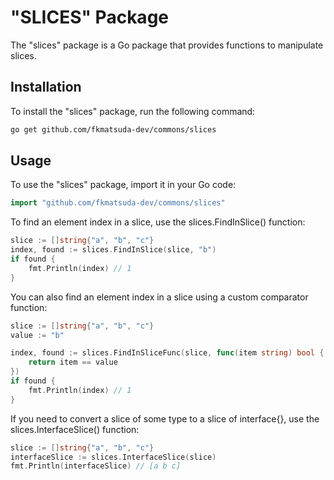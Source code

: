 # "SLICES" Package
The "slices" package is a Go package that provides functions to manipulate slices.

## Installation
To install the "slices" package, run the following command:
```bash
go get github.com/fkmatsuda-dev/commons/slices
```

## Usage
To use the "slices" package, import it in your Go code:
```go
import "github.com/fkmatsuda-dev/commons/slices"
```

To find an element index in a slice, use the slices.FindInSlice() function:
```go
slice := []string{"a", "b", "c"}
index, found := slices.FindInSlice(slice, "b")
if found {
    fmt.Println(index) // 1
}
```

You can also find an element index in a slice using a custom comparator function:
```go
slice := []string{"a", "b", "c"}
value := "b"

index, found := slices.FindInSliceFunc(slice, func(item string) bool {
    return item == value
})
if found {
    fmt.Println(index) // 1
}
```

If you need to convert a slice of some type to a slice of interface{}, use the slices.InterfaceSlice() function:
```go
slice := []string{"a", "b", "c"}
interfaceSlice := slices.InterfaceSlice(slice)
fmt.Println(interfaceSlice) // [a b c]
```
